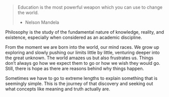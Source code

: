 
> Education is the most powerful weapon which you can use to change the world.
> - Nelson Mandela

Philosophy is the study of the fundamental nature of knowledge, reality, and existence, especially when considered as an academic discipline.

From the moment we are born into the world, our mind races. We grow up exploring and slowly pushing our limits little by little, venturing deeper into the great unknown. The world amazes us but also frustrates us. Things don’t always go how we expect them to go or how we wish they would go. Still, there is hope as there are reasons behind why things happen.

Sometimes we have to go to extreme lengths to explain something that is seemingly simple. This is the journey of that discovery and seeking out what concepts like meaning and truth actually are.